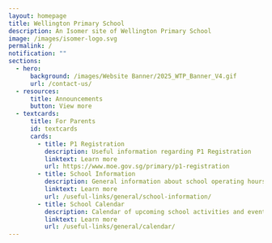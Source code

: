 ```yaml
---
layout: homepage
title: Wellington Primary School
description: An Isomer site of Wellington Primary School
image: /images/isomer-logo.svg
permalink: /
notification: ""
sections:
  - hero:
      background: /images/Website Banner/2025_WTP_Banner_V4.gif
      url: /contact-us/
  - resources:
      title: Announcements
      button: View more
  - textcards:
      title: For Parents
      id: textcards
      cards:
        - title: P1 Registration
          description: Useful information regarding P1 Registration
          linktext: Learn more
          url: https://www.moe.gov.sg/primary/p1-registration
        - title: School Information
          description: General information about school operating hours and more
          linktext: Learn more
          url: /useful-links/general/school-information/
        - title: School Calendar
          description: Calendar of upcoming school activities and events
          linktext: Learn more
          url: /useful-links/general/calendar/
---
```

